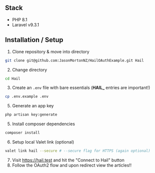 ## Stack
- PHP 8.1
- Laravel v9.3.1

## Installation / Setup

1. Clone repository & move into directory
```bash
git clone git@github.com:JasonMortonNZ/HailOAuthExample.git Hail
```
2. Change directory
```bash
cd Hail
```
3. Create an `.env` file with bare essentials (**HAIL_** entries are important!)
```bash
cp .env.example .env 
```
5. Generate an app key 
```bash
php artisan key:generate
```
5. Install composer dependencies
```bash
composer install
```
6. Setup local Valet link (optional)
```bash
valet link hail --secure # --secure flag for HTTPS (again optional)
```

7. Visit https://hail.test and hit the "Connect to Hail" button
8. Follow the OAuth2 flow and upon redirect view the articles!!

